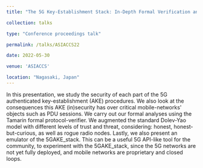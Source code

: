 ```yaml
---
title: "The 5G Key-Establishment Stack: In-Depth Formal Verification and Experimentation"

collection: talks

type: "Conference proceedings talk"

permalink: /talks/ASIACCS22

date: 2022-05-30

venue: 'ASIACCS'

location: "Nagasaki, Japan"
---
```


In this presentation, we study the security of each part of the 5G authenticated key-establishment (AKE) procedures. We also look at the consequences this AKE (in)security has over critical mobile-networks' objects such as PDU sessions. We carry out our formal analyses using the Tamarin formal protocol-verifier. We augmented the standard Dolev-Yao model with different levels of trust and threat, considering: honest, honest-but-curious, as well as rogue radio nodes. Lastly, we also present an emulator of the 5GAKE_stack. This can be a useful 5G API-like tool for the community, to experiment with the 5GAKE_stack, since the 5G networks are not yet fully deployed, and mobile networks are proprietary and closed loops.
